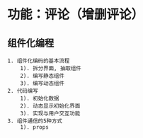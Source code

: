 # 功能：评论（增删评论）

## 组件化编程
    1. 组件化编码的基本流程
        1). 拆分界面, 抽取组件
        2). 编写静态组件
    	3). 编写动态组件
    2. 代码编写
        1). 初始化数据
        2). 动态显示初始化界面
        3). 实现与用户交互功能
    3. 组件通信的5种方式
    	1). props